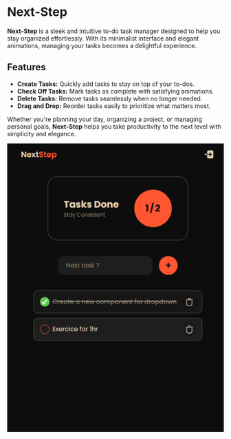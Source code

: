 # **Next-Step**

**Next-Step** is a sleek and intuitive to-do task manager designed to help you stay organized effortlessly. With its minimalist interface and elegant animations, managing your tasks becomes a delightful experience.

## **Features**
- **Create Tasks:** Quickly add tasks to stay on top of your to-dos.  
- **Check Off Tasks:** Mark tasks as complete with satisfying animations.  
- **Delete Tasks:** Remove tasks seamlessly when no longer needed.  
- **Drag and Drop:** Reorder tasks easily to prioritize what matters most.  

Whether you're planning your day, organizing a project, or managing personal goals, **Next-Step** helps you take productivity to the next level with simplicity and elegance.

![App Screenshot](src/assets/screen.png)
